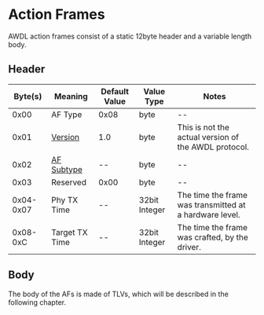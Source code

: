 # Action Frames

AWDL action frames consist of a static 12byte header and a variable length body.

## Header

| Byte(s)   | Meaning                  | Default Value | Value Type    | Notes                                                   |
| --------- | ------------------------ | ------------- | ------------- | ------------------------------------------------------- |
| 0x00      | AF Type                  | 0x08          | byte          | --                                                      |
| 0x01      | [Version](version.md)    | 1.0           | byte          | This is not the actual version of the AWDL protocol.    |
| 0x02      | [AF Subtype](subtype.md) | --            | byte          | --                                                      |
| 0x03      | Reserved                 | 0x00          | byte          | --                                                      |
| 0x04-0x07 | Phy TX Time              | --            | 32bit Integer | The time the frame was transmitted at a hardware level. |
| 0x08-0xC  | Target TX Time           | --            | 32bit Integer | The time the frame was crafted, by the driver.          |

## Body

The body of the AFs is made of TLVs, which will be described in the following chapter.
